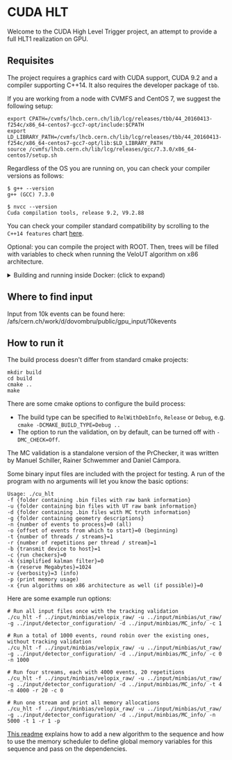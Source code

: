 CUDA HLT
========

Welcome to the CUDA High Level Trigger project, an attempt to provide
a full HLT1 realization on GPU.

Requisites
----------
The project requires a graphics card with CUDA support, CUDA 9.2 and a compiler supporting C++14. It also requires the developer package of `tbb`.

If you are working from a node with CVMFS and CentOS 7, we suggest the following setup:

```shell
export CPATH=/cvmfs/lhcb.cern.ch/lib/lcg/releases/tbb/44_20160413-f254c/x86_64-centos7-gcc7-opt/include:$CPATH
export LD_LIBRARY_PATH=/cvmfs/lhcb.cern.ch/lib/lcg/releases/tbb/44_20160413-f254c/x86_64-centos7-gcc7-opt/lib:$LD_LIBRARY_PATH
source /cvmfs/lhcb.cern.ch/lib/lcg/releases/gcc/7.3.0/x86_64-centos7/setup.sh
```

Regardless of the OS you are running on, you can check your compiler versions as follows:

```shell
$ g++ --version
g++ (GCC) 7.3.0

$ nvcc --version
Cuda compilation tools, release 9.2, V9.2.88
```

You can check your compiler standard compatibility by scrolling to the `C++14 features` chart [here](https://en.cppreference.com/w/cpp/compiler_support).

Optional: you can compile the project with ROOT. Then, trees will be filled with variables to check when running the VeloUT algorithm on x86 architecture.

<details><summary>Building and running inside Docker: (click to expand)</summary><p>

The following lines will build the code base from any computer with NVidia-Docker, assuming you are in the directory with the code checkout and want to build in `build`:

```bash
docker run --runtime=nvidia -e NVIDIA_VISIBLE_DEVICES=0 --rm -v $(pwd):/cuda_hlt -it nvidia/cuda:9.2-devel-ubuntu18.04 bash

apt update && apt install -y cmake libtbb-dev
mkdir build
cmake ..
make
```

</p></details>

Where to find input
-------------
Input from 10k events can be found here: /afs/cern.ch/work/d/dovombru/public/gpu_input/10kevents

How to run it
-------------

The build process doesn't differ from standard cmake projects:

    mkdir build
    cd build
    cmake ..
    make

There are some cmake options to configure the build process:

   * The build type can be specified to `RelWithDebInfo`, `Release` or `Debug`, e.g. `cmake -DCMAKE_BUILD_TYPE=Debug ..`
   * The option to run the validation, on by default, can be turned off with `-DMC_CHECK=Off`. 
   

The MC validation is a standalone version of the PrChecker, it was written by
Manuel Schiller, Rainer Schwemmer and Daniel Cámpora.

Some binary input files are included with the project for testing.
A run of the program with no arguments will let you know the basic options:

    Usage: ./cu_hlt
    -f {folder containing .bin files with raw bank information}
    -u {folder containing bin files with UT raw bank information}
    -d {folder containing .bin files with MC truth information}
    -g {folder containing geometry descriptions}
    -n {number of events to process}=0 (all)
    -o {offset of events from which to start}=0 (beginning)
    -t {number of threads / streams}=1
    -r {number of repetitions per thread / stream}=1
    -b {transmit device to host}=1
    -c {run checkers}=0
    -k {simplified kalman filter}=0
    -m {reserve Megabytes}=1024
    -v {verbosity}=3 (info)
    -p (print memory usage)
    -x {run algorithms on x86 architecture as well (if possible)}=0


Here are some example run options:

    # Run all input files once with the tracking validation
    ./cu_hlt -f ../input/minbias/velopix_raw/ -u ../input/minbias/ut_raw/ -g ../input/detector_configuration/ -d ../input/minbias/MC_info/ -c 1

    # Run a total of 1000 events, round robin over the existing ones, without tracking validation
    ./cu_hlt -f ../input/minbias/velopix_raw/ -u ../input/minbias/ut_raw/ -g ../input/detector_configuration/ -d ../input/minbias/MC_info/ -c 0 -n 1000

    # Run four streams, each with 4000 events, 20 repetitions
    ./cu_hlt -f ../input/minbias/velopix_raw/ -u ../input/minbias/ut_raw/ -g ../input/detector_configuration/ -d ../input/minbias/MC_info/ -t 4 -n 4000 -r 20 -c 0

    # Run one stream and print all memory allocations
    ./cu_hlt -f ../input/minbias/velopix_raw/ -u ../input/minbias/ut_raw/ -g ../input/detector_configuration/ -d ../input/minbias/MC_info/ -n 5000 -t 1 -r 1 -p

[This readme](readme_cuda_developer.md) explains how to add a new algorithm to the sequence and how to use the memory scheduler to define global memory variables for this sequence and pass on the dependencies.
